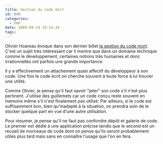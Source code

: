 ```yaml
---
title: Gestion du code mort
id: 840
categories:
  - PHP
date: 2009-09-14 19:14:34
tags:
---
```


Olivier Hoareau évoque dans son dernier billet [la gestion du code mort](http://blog.phppro.fr/?post/2009/09/14/Faire-le-menage-dans-le-code-%3A-mettre-le-code-mort-a-la-poubelle-ou-le-garder-au-cas-ou). C'est un sujet très intéressant car il montre que dans un domaine technique comme le développement, certaines notions très humaines et donc irrationnelles ont parfois une grande importance.

Il y a effectivement un attachement quasi affectif du développeur à son code. Une fois le code écrit on cherche souvent à toute force à lui trouver une utilité.

Comme Olivier, je pense qu'il faut savoir "jeter" son code s'il n'est plus pertinent. J'utilise des guillemets car un code conçu reste souvent en mémoire même s'il n'est finalement pas utilisé. Par ailleurs, si le code est suffisamment bon, bien qu'inadapté à la situation, on prendra soin de le stocker quelque part en vue d'une autre utilisation.

Pour résumer, je pense qu'il ne faut pas confondre dépôt et galerie de code. Le premier est dédié à une application précise tandis que le second est un recueil de morceaux de code dont on pense qu'ils seront probablement utiles plus tard mais sans en connaître l'usage que l'on en fera.